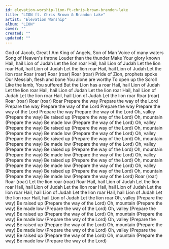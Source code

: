```yaml
---
id: elevation-worship-lion-ft-chris-brown-brandon-lake
title: "LION ft. Chris Brown & Brandon Lake"
artist: "Elevation Worship"
album: "LION"
cover: ""
created: ""
updated: ""
---
```


God of Jacob, Great I Am
King of Angels, Son of Man
Voice of many waters
Song of Heaven's throne
Louder than the thunder
Make Your glory known
Hail, hail
Lion of Judah
Let the lion roar
Hail, hail
Lion of Judah
Let the lion roar
Hail, hail
Lion of Judah
Let the lion roar
Hail, hail
Lion of Judah
Let the lion roar
Roar (roar)
Roar (roar)
Roar (roar)
Pride of Zion, prophets spoke
Our Messiah, flesh and bone
You alone are worthy
To open up the Scroll
Like the lamb, You suffered
But the Lion has a roar
Hail, hail
Lion of Judah
Let the lion roar
Hail, hail
Lion of Judah
Let the lion roar
Hail, hail
Lion of Judah
Let the lion roar
Hail, hail
Lion of Judah
Let the lion roar
Roar (roar)
Roar (roar)
Roar (roar)
Roar
Prepare the way
Prepare the way of the Lord
Prepare the way
Prepare the way of the Lord
Prepare the way
Prepare the way of the Lord
Prepare the way
Prepare the way of the Lord
Oh, valley (Prepare the way)
Be raised up (Prepare the way of the Lord)
Oh, mountain (Prepare the way)
Be made low (Prepare the way of the Lord)
Oh, valley (Prepare the way)
Be raised up (Prepare the way of the Lord)
Oh, mountain (Prepare the way)
Be made low (Prepare the way of the Lord)
Oh, valley (Prepare the way)
Be raised up (Prepare the way of the Lord)
Oh, mountain (Prepare the way)
Be made low (Prepare the way of the Lord)
Oh, valley (Prepare the way)
Be raised up (Prepare the way of the Lord)
Oh, mountain (Prepare the way)
Be made low (Prepare the way of the Lord)
Oh, valley (Prepare the way)
Be raised up (Prepare the way of the Lord)
Oh, mountain (Prepare the way)
Be made low (Prepare the way of the Lord)
Oh, valley (Prepare the way)
Be raised up (Prepare the way of the Lord)
Oh, mountain (Prepare the way)
Be made low (Prepare the way of the Lord)
Roar (roar)
Roar (roar)
Let the lion roar (roar)
Roar
Hail, hail
Lion of Judah
Let the lion roar
Hail, hail
Lion of Judah
Let the lion roar
Hail, hail
Lion of Judah
Let the lion roar
Hail, hail
Lion of Judah
Let the lion roar
Hail, hail
Lion of Judah
Let the lion roar
Hail, hail
Lion of Judah
Let the lion roar
Oh, valley (Prepare the way)
Be raised up (Prepare the way of the Lord)
Oh, mountain (Prepare the way)
Be made low (Prepare the way of the Lord)
Oh, valley (Prepare the way)
Be raised up (Prepare the way of the Lord)
Oh, mountain (Prepare the way)
Be made low (Prepare the way of the Lord)
Oh, valley (Prepare the way)
Be raised up (Prepare the way of the Lord)
Oh, mountain (Prepare the way)
Be made low (Prepare the way of the Lord)
Oh, valley (Prepare the way)
Be raised up (Prepare the way of the Lord)
Oh, mountain (Prepare the way)
Be made low (Prepare the way of the Lord)